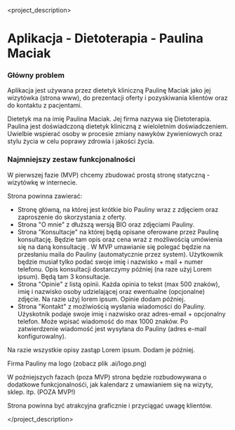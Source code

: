 <project_description>

# Aplikacja - Dietoterapia - Paulina Maciak

### Główny problem

Aplikacja jest używana przez dietetyk kliniczną Paulinę Maciak jako jej wizytówka (strona www), do
prezentacji oferty i pozyskiwania klientów
oraz do kontaktu z pacjentami.

Dietetyk ma na imię Paulina Maciak. Jej firma nazywa się Dietoterapia. Paulina jest doświadczoną
dietetyk kliniczną
z wieloletnim doświadczeniem. Uwielbie wspierać osoby w procesie zmiany nawyków żywieniowych oraz
stylu życia w celu
poprawy zdrowia i jakości życia.

### Najmniejszy zestaw funkcjonalności

W pierwszej fazie (MVP) chcemy zbudować prostą stronę statyczną - wizytówkę w internecie. 

Strona powinna zawierać:
- Stronę główną, na której jest krótkie bio Pauliny wraz z zdjęciem oraz zaproszenie do skorzystania z oferty.
- Strona "O mnie" z dłuższą wersją BIO oraz zdjęciami Pauliny.
- Strona "Konsultacje" na której będą opisane oferowane przez Paulinę konsultację. Będzie tam opis oraz cena wraż z możliwością umówienia się na daną konsultację . W MVP umawianie się polegać będzie na przesłaniu maila do Pauliny (automatycznie przez system). Użytkownik będzie musiał tylko podać swoje imię i nazwisko + mail + numer telefonu. Opis konsultacji dostarczymy później (na raze użyj Lorem ipsum). Będą tam 3 konsultacje.
- Strona "Opinie" z listą opinii. Każda opinia to tekst (max 500 znaków), imię i nazwisko osoby udzielającej oraz ewentualne (opcjonalne) zdjęcie. Na razie użyj lorem ipsum. Opinie dodam później.
- Strona "Kontakt" z możlwiością wysłania wiadomości do Pauliny. Użyskotnik podaje swoje imię i nazwisko oraz adres-email + opcjonalny telefon. Może wpisać wiadomość do max 1000 znaków. Po zatwierdzenie wiadomość jest wysyłana do Pauliny (adres e-mail konfigurowalny).

Na razie wszystkie opisy zastąp Lorem ipsum. Dodam je później. 

Firma Pauliny ma logo (zobacz plik .ai/logo.png)

W poźniejszych fazach (poza MVP) strona będzie rozbudowywana o dodatkowe funkcjonalnośći, jak kalendarz z umawianiem się na wizyty, sklep. itp. (POZA MVP!)

Strona powinna być atrakcyjna graficznie i przyciągać uwagę klientów. 

</project_description>